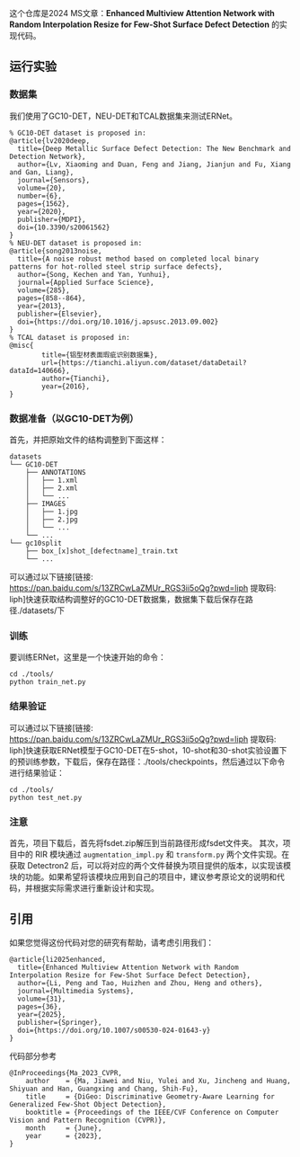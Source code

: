 这个仓库是2024 MS文章：**Enhanced Multiview Attention Network with Random  Interpolation Resize for Few-Shot Surface Defect  Detection** 的实现代码。

## 运行实验

### 数据集

我们使用了GC10-DET，NEU-DET和TCAL数据集来测试ERNet。

```
% GC10-DET dataset is proposed in:
@article{lv2020deep,
  title={Deep Metallic Surface Defect Detection: The New Benchmark and Detection Network},
  author={Lv, Xiaoming and Duan, Feng and Jiang, Jianjun and Fu, Xiang and Gan, Liang},
  journal={Sensors},
  volume={20},
  number={6},
  pages={1562},
  year={2020},
  publisher={MDPI},
  doi={10.3390/s20061562}
}
% NEU-DET dataset is proposed in:
@article{song2013noise,
  title={A noise robust method based on completed local binary patterns for hot-rolled steel strip surface defects},
  author={Song, Kechen and Yan, Yunhui},
  journal={Applied Surface Science},
  volume={285},
  pages={858--864},
  year={2013},
  publisher={Elsevier},
  doi={https://doi.org/10.1016/j.apsusc.2013.09.002}
}
% TCAL dataset is proposed in:
@misc{
        title={铝型材表面瑕疵识别数据集}, 
        url={https://tianchi.aliyun.com/dataset/dataDetail?dataId=140666},
        author={Tianchi},
        year={2016}, 
}
```

### 数据准备（以GC10-DET为例）

首先，并把原始文件的结构调整到下面这样：

```
datasets
└── GC10-DET
    ├── ANNOTATIONS
    │   ├── 1.xml
    │   ├── 2.xml
    │   └── ...
    ├── IMAGES
    │   ├── 1.jpg
    │   ├── 2.jpg
    │   └── ...
    └── ...
└── gc10split
    ├── box_[x]shot_[defectname]_train.txt
    └── ...

```

可以通过以下链接[链接: https://pan.baidu.com/s/13ZRCwLaZMUr_RGS3ii5oQg?pwd=liph 提取码: liph]快速获取结构调整好的GC10-DET数据集，数据集下载后保存在路径./datasets/下

### 训练

要训练ERNet，这里是一个快速开始的命令：

```shell
cd ./tools/
python train_net.py
```

### 结果验证

可以通过以下链接[链接: https://pan.baidu.com/s/13ZRCwLaZMUr_RGS3ii5oQg?pwd=liph 提取码: liph]快速获取ERNet模型于GC10-DET在5-shot，10-shot和30-shot实验设置下的预训练参数，下载后，保存在路径：./tools/checkpoints，然后通过以下命令进行结果验证：

```shell
cd ./tools/
python test_net.py
```

### 注意

首先，项目下载后，首先将fsdet.zip解压到当前路径形成fsdet文件夹。
其次，项目中的 RIR 模块通过 `augmentation_impl.py` 和 `transform.py` 两个文件实现。在获取 Detectron2 后，可以将对应的两个文件替换为项目提供的版本，以实现该模块的功能。如果希望将该模块应用到自己的项目中，建议参考原论文的说明和代码，并根据实际需求进行重新设计和实现。

##  引用

如果您觉得这份代码对您的研究有帮助，请考虑引用我们：

```
@article{li2025enhanced,
  title={Enhanced Multiview Attention Network with Random Interpolation Resize for Few-Shot Surface Defect Detection},
  author={Li, Peng and Tao, Huizhen and Zhou, Heng and others},
  journal={Multimedia Systems},
  volume={31},
  pages={36},
  year={2025},
  publisher={Springer},
  doi={https://doi.org/10.1007/s00530-024-01643-y}
}
```

代码部分参考

```
@InProceedings{Ma_2023_CVPR,
    author    = {Ma, Jiawei and Niu, Yulei and Xu, Jincheng and Huang, Shiyuan and Han, Guangxing and Chang, Shih-Fu},
    title     = {DiGeo: Discriminative Geometry-Aware Learning for Generalized Few-Shot Object Detection},
    booktitle = {Proceedings of the IEEE/CVF Conference on Computer Vision and Pattern Recognition (CVPR)},
    month     = {June},
    year      = {2023},
}
```
